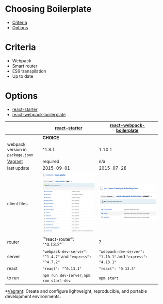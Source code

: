 # Choosing Boilerplate

<!-- MarkdownTOC -->

- [Criteria](#criteria)
- [Options](#options)

<!-- /MarkdownTOC -->

<a name="criteria"></a>
# Criteria

 - Webpack
 - Smart router
 - ES6 transpilation
 - Up to date

<a name="options"></a>
# Options

 - [react-starter][react-starter]
 - [react-webpack-boilerplate][react-webpack-boilerplate]

|                                   | [react-starter][react-starter]                                  | [react-webpack-boilerplate][react-webpack-boilerplate]                  |
| ---                               | ---                                                             | ---                                                                     |
|                                   | **CHOICE**                                                      |                                                                         |
| webpack version in `package.json` | ^1.8.1                                                          | 1.10.1                                                                  |
| [Vagrant][vagrant]                | required                                                        | n/a                                                                     |
| last update                       | 2015-09-01                                                      | 2015-07-28                                                              |
| client files                      | ![screenshot](./choosing-boilerplate/webpack-react-starter.png) | ![screenshot](./choosing-boilerplate/srn-react-webpack-boilerplate.png) |
| router                            | `"react-router": "^0.13.2"``                                    | ?                                                                       |
| server                            | `"webpack-dev-server": "^1.4.7"` and  `"express": "^4.7.2"`     | `"webpack-dev-server": "1.10.1"` and `"express": "4.13.1"`              |
| react                             | `"react": "^0.13.1"`                                            | `"react": "0.13.3"`                                                     |
| to run                            | `npm run dev-server`, `npm run start-dev`                       | `npm start`                                                             |

*[Vagrant][vagrant]: Create and configure lightweight, reproducible, and portable development environments.

[react-starter]: https://github.com/webpack/react-starter
[react-webpack-boilerplate]: https://github.com/srn/react-webpack-boilerplate
[vagrant]: https://www.vagrantup.com/